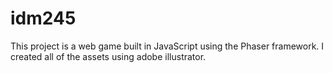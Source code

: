 # idm245
This project is a web game built in JavaScript using the Phaser framework. I created all of the assets using adobe illustrator. 
